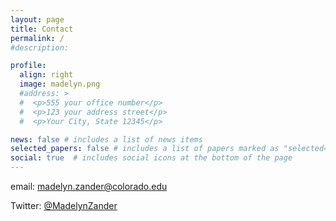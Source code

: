 ```yaml
---
layout: page
title: Contact
permalink: /
#description:

profile:
  align: right
  image: madelyn.png
  #address: >
  #  <p>555 your office number</p>
  #  <p>123 your address street</p>
  #  <p>Your City, State 12345</p>

news: false # includes a list of news items
selected_papers: false # includes a list of papers marked as "selected={true}"
social: true  # includes social icons at the bottom of the page
---
```

email: madelyn.zander@colorado.edu

Twitter: [@MadelynZander](https://twitter.com/MadelynZander)

<!--- You can put a picture in, too. The code is already in, just name your picture `prof_pic.jpg` and put it in the `img/` folder.--->

<!---Put your address / P.O. box / other info right below your picture. You can also disable any these elements by editing `profile` property of the YAML header of your `_pages/about.md`. Edit `_bibliography/papers.bib` and Jekyll will render your [publications page](/al-folio/publications/) automatically.--->

<!---Link to your social media connections, too. This theme is set up to use [Font Awesome icons](http://fortawesome.github.io/Font-Awesome/){:target="\_blank"} and [Academicons](https://jpswalsh.github.io/academicons/){:target="\_blank"}, like the ones below. Add your Facebook, Twitter, LinkedIn, Google Scholar, or just disable all of them.--->
